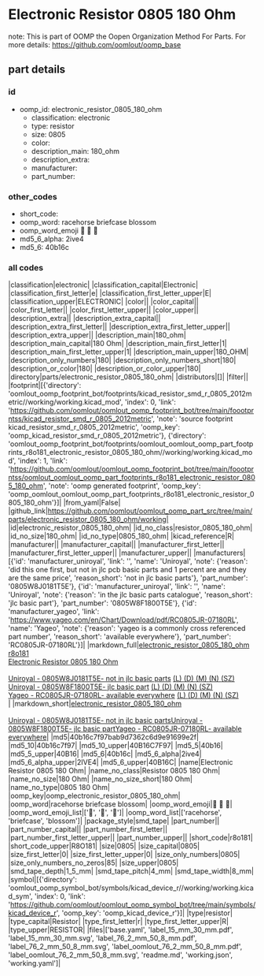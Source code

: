 # Electronic Resistor 0805 180 Ohm  

note: This is part of OOMP the Oopen Organization Method For Parts. For more details: https://github.com/oomlout/oomp_base

##  part details





### id
* oomp_id: electronic_resistor_0805_180_ohm
  * classification: electronic
  * type: resistor
  * size: 0805
  * color: 
  * description_main: 180_ohm
  * description_extra: 
  * manufacturer: 
  * part_number: 

### other_codes
* short_code: 
* oomp_word: racehorse briefcase blossom
* oomp_word_emoji :racehorse: :briefcase: :blossom:
* md5_6_alpha: 2ive4
* md5_6: 40b16c

### all codes 
|classification|electronic|
|classification_capital|Electronic|
|classification_first_letter|e|
|classification_first_letter_upper|E|
|classification_upper|ELECTRONIC|
|color||
|color_capital||
|color_first_letter||
|color_first_letter_upper||
|color_upper||
|description_extra||
|description_extra_capital||
|description_extra_first_letter||
|description_extra_first_letter_upper||
|description_extra_upper||
|description_main|180_ohm|
|description_main_capital|180 Ohm|
|description_main_first_letter|1|
|description_main_first_letter_upper|1|
|description_main_upper|180_OHM|
|description_only_numbers|180|
|description_only_numbers_short|180|
|description_or_color|180|
|description_or_color_upper|180|
|directory|parts/electronic_resistor_0805_180_ohm|
|distributors|[]|
|filter||
|footprint|[{'directory': 'oomlout_oomp_footprint_bot/footprints/kicad_resistor_smd_r_0805_2012metric//working/working.kicad_mod', 'index': 0, 'link': 'https://github.com/oomlout/oomlout_oomp_footprint_bot/tree/main/foootprntss/kicad_resistor_smd_r_0805_2012metric', 'note': 'source footprint kicad_resistor_smd_r_0805_2012metric', 'oomp_key': 'oomp_kicad_resistor_smd_r_0805_2012metric'}, {'directory': 'oomlout_oomp_footprint_bot/footprints/oomlout_oomlout_oomp_part_footprints_r8o181_electronic_resistor_0805_180_ohm//working/working.kicad_mod', 'index': 1, 'link': 'https://github.com/oomlout/oomlout_oomp_footprint_bot/tree/main/foootprntss/oomlout_oomlout_oomp_part_footprints_r8o181_electronic_resistor_0805_180_ohm', 'note': 'oomp generated footprint', 'oomp_key': 'oomp_oomlout_oomlout_oomp_part_footprints_r8o181_electronic_resistor_0805_180_ohm'}]|
|from_yaml|False|
|github_link|https://github.com/oomlout/oomlout_oomp_part_src/tree/main/parts/electronic_resistor_0805_180_ohm/working|
|id|electronic_resistor_0805_180_ohm|
|id_no_class|resistor_0805_180_ohm|
|id_no_size|180_ohm|
|id_no_type|0805_180_ohm|
|kicad_reference|R|
|manufacturer||
|manufacturer_capital||
|manufacturer_first_letter||
|manufacturer_first_letter_upper||
|manufacturer_upper||
|manufacturers|[{'id': 'manufacturer_uniroyal', 'link': '', 'name': 'Uniroyal', 'note': {'reason': 'did this one first, but not in jlc pcb basic parts and 1 percent are and they are the same price', 'reason_short': 'not in jlc basic parts'}, 'part_number': '0805W8J0181T5E'}, {'id': 'manufacturer_uniroyal', 'link': '', 'name': 'Uniroyal', 'note': {'reason': 'in the jlc basic parts catalogue', 'reason_short': 'jlc basic part'}, 'part_number': '0805W8F1800T5E'}, {'id': 'manufacturer_yageo', 'link': 'https://www.yageo.com/en/Chart/Download/pdf/RC0805JR-07180RL', 'name': 'Yageo', 'note': {'reason': 'yageo is a commonly cross referenced part number', 'reason_short': 'available everywhere'}, 'part_number': 'RC0805JR-07180RL'}]|
|markdown_full|[electronic_resistor_0805_180_ohm](https://github.com/oomlout/oomlout_oomp_part_src/tree/main/parts/electronic_resistor_0805_180_ohm/working)<br>[r8o181](https://github.com/oomlout/oomlout_oomp_part_src/tree/main/parts/electronic_resistor_0805_180_ohm/working)<br>[Electronic Resistor 0805 180 Ohm](https://github.com/oomlout/oomlout_oomp_part_src/tree/main/parts/electronic_resistor_0805_180_ohm/working)<br><br>[Uniroyal - 0805W8J0181T5E- not in jlc basic parts]() [(L)  ](https://www.lcsc.com/search?q=0805W8J0181T5E)[(D)  ](https://www.digikey.com/en/products?keywords=0805W8J0181T5E)[(M)  ](https://www.mouser.com/Search/Refine?Keyword=0805W8J0181T5E)[(N)  ](https://www.newark.com/search?st=0805W8J0181T5E)[(SZ)  ](https://so.szlcsc.com/global.html?k=0805W8J0181T5E)<br>[Uniroyal - 0805W8F1800T5E- jlc basic part]() [(L)  ](https://www.lcsc.com/search?q=0805W8F1800T5E)[(D)  ](https://www.digikey.com/en/products?keywords=0805W8F1800T5E)[(M)  ](https://www.mouser.com/Search/Refine?Keyword=0805W8F1800T5E)[(N)  ](https://www.newark.com/search?st=0805W8F1800T5E)[(SZ)  ](https://so.szlcsc.com/global.html?k=0805W8F1800T5E)<br>[Yageo - RC0805JR-07180RL- available everywhere](https://www.yageo.com/en/Chart/Download/pdf/RC0805JR-07180RL) [(L)  ](https://www.lcsc.com/search?q=RC0805JR-07180RL)[(D)  ](https://www.digikey.com/en/products?keywords=RC0805JR-07180RL)[(M)  ](https://www.mouser.com/Search/Refine?Keyword=RC0805JR-07180RL)[(N)  ](https://www.newark.com/search?st=RC0805JR-07180RL)[(SZ)  ](https://so.szlcsc.com/global.html?k=RC0805JR-07180RL)<br>|
|markdown_short|[electronic_resistor_0805_180_ohm](https://github.com/oomlout/oomlout_oomp_part_src/tree/main/parts/electronic_resistor_0805_180_ohm/working)<br><br>[Uniroyal - 0805W8J0181T5E- not in jlc basic parts]()[Uniroyal - 0805W8F1800T5E- jlc basic part]()[Yageo - RC0805JR-07180RL- available everywhere](https://www.yageo.com/en/Chart/Download/pdf/RC0805JR-07180RL)|
|md5|40b16c7f97bab9d7362c6d9e91699e2f|
|md5_10|40b16c7f97|
|md5_10_upper|40B16C7F97|
|md5_5|40b16|
|md5_5_upper|40B16|
|md5_6|40b16c|
|md5_6_alpha|2ive4|
|md5_6_alpha_upper|2IVE4|
|md5_6_upper|40B16C|
|name|Electronic Resistor 0805 180 Ohm|
|name_no_class|Resistor 0805 180 Ohm|
|name_no_size|180 Ohm|
|name_no_size_short|180 Ohm|
|name_no_type|0805 180 Ohm|
|oomp_key|oomp_electronic_resistor_0805_180_ohm|
|oomp_word|racehorse briefcase blossom|
|oomp_word_emoji|:racehorse: :briefcase: :blossom:|
|oomp_word_emoji_list|[':racehorse:', ':briefcase:', ':blossom:']|
|oomp_word_list|['racehorse', 'briefcase', 'blossom']|
|package_style|smd_tape|
|part_number||
|part_number_capital||
|part_number_first_letter||
|part_number_first_letter_upper||
|part_number_upper||
|short_code|r8o181|
|short_code_upper|R8O181|
|size|0805|
|size_capital|0805|
|size_first_letter|0|
|size_first_letter_upper|0|
|size_only_numbers|0805|
|size_only_numbers_no_zeros|85|
|size_upper|0805|
|smd_tape_depth|1_5_mm|
|smd_tape_pitch|4_mm|
|smd_tape_width|8_mm|
|symbol|[{'directory': 'oomlout_oomp_symbol_bot/symbols/kicad_device_r//working/working.kicad_sym', 'index': 0, 'link': 'https://github.com/oomlout/oomlout_oomp_symbol_bot/tree/main/symbols/kicad_device_r', 'oomp_key': 'oomp_kicad_device_r'}]|
|type|resistor|
|type_capital|Resistor|
|type_first_letter|r|
|type_first_letter_upper|R|
|type_upper|RESISTOR|
|files|['base.yaml', 'label_15_mm_30_mm.pdf', 'label_15_mm_30_mm.svg', 'label_76_2_mm_50_8_mm.pdf', 'label_76_2_mm_50_8_mm.svg', 'label_oomlout_76_2_mm_50_8_mm.pdf', 'label_oomlout_76_2_mm_50_8_mm.svg', 'readme.md', 'working.json', 'working.yaml']|
